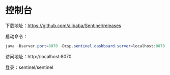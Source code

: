# 控制台

下载地址：https://github.com/alibaba/Sentinel/releases

启动命令：

```java
java -Dserver.port=8070 -Dcsp.sentinel.dashboard.server=localhost:8070 -Dproject.name=sentinel-dashboard -jar sentinel-dashboard.jar
```

访问地址：http://localhost:8070

登录：sentinel/sentinel